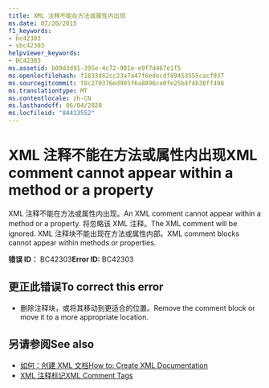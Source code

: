 ```yaml
---
title: XML 注释不能在方法或属性内出现
ms.date: 07/20/2015
f1_keywords:
- bc42303
- vbc42303
helpviewer_keywords:
- BC42303
ms.assetid: b09d3d91-395e-4c72-981e-e9f7d467e1f5
ms.openlocfilehash: f1833d82cc23a7a47f6edecdf89453555cacf937
ms.sourcegitcommit: f8c270376ed905f6a8896ce0fe25b4f4b38ff498
ms.translationtype: MT
ms.contentlocale: zh-CN
ms.lasthandoff: 06/04/2020
ms.locfileid: "84413552"
---
```

# <a name="xml-comment-cannot-appear-within-a-method-or-a-property"></a><span data-ttu-id="4e586-102">XML 注释不能在方法或属性内出现</span><span class="sxs-lookup"><span data-stu-id="4e586-102">XML comment cannot appear within a method or a property</span></span>
<span data-ttu-id="4e586-103">XML 注释不能在方法或属性内出现。</span><span class="sxs-lookup"><span data-stu-id="4e586-103">An XML comment cannot appear within a method or a property.</span></span> <span data-ttu-id="4e586-104">将忽略该 XML 注释。</span><span class="sxs-lookup"><span data-stu-id="4e586-104">The XML comment will be ignored.</span></span> <span data-ttu-id="4e586-105">XML 注释块不能出现在方法或属性内部。</span><span class="sxs-lookup"><span data-stu-id="4e586-105">XML comment blocks cannot appear within methods or properties.</span></span>  
  
 <span data-ttu-id="4e586-106">**错误 ID：** BC42303</span><span class="sxs-lookup"><span data-stu-id="4e586-106">**Error ID:** BC42303</span></span>  
  
## <a name="to-correct-this-error"></a><span data-ttu-id="4e586-107">更正此错误</span><span class="sxs-lookup"><span data-stu-id="4e586-107">To correct this error</span></span>  
  
- <span data-ttu-id="4e586-108">删除注释块，或将其移动到更适合的位置。</span><span class="sxs-lookup"><span data-stu-id="4e586-108">Remove the comment block or move it to a more appropriate location.</span></span>  
  
## <a name="see-also"></a><span data-ttu-id="4e586-109">另请参阅</span><span class="sxs-lookup"><span data-stu-id="4e586-109">See also</span></span>

- [<span data-ttu-id="4e586-110">如何：创建 XML 文档</span><span class="sxs-lookup"><span data-stu-id="4e586-110">How to: Create XML Documentation</span></span>](../programming-guide/program-structure/how-to-create-xml-documentation.md)
- [<span data-ttu-id="4e586-111">XML 注释标记</span><span class="sxs-lookup"><span data-stu-id="4e586-111">XML Comment Tags</span></span>](../language-reference/xmldoc/index.md)
